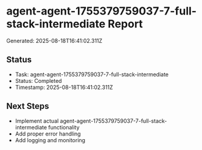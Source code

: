 # agent-agent-1755379759037-7-full-stack-intermediate Report

Generated: 2025-08-18T16:41:02.311Z

## Status
- Task: agent-agent-1755379759037-7-full-stack-intermediate
- Status: Completed
- Timestamp: 2025-08-18T16:41:02.311Z

## Next Steps
- Implement actual agent-agent-1755379759037-7-full-stack-intermediate functionality
- Add proper error handling
- Add logging and monitoring
